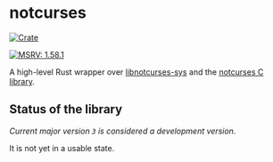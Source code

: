 # notcurses

[![Crate](https://img.shields.io/crates/v/notcurses.svg)](https://crates.io/crates/notcurses)
<!-- [![API](https://docs.rs/notcurses/badge.svg)](https://docs.rs/notcurses/) -->
[![MSRV: 1.58.1](https://flat.badgen.net/badge/MSRV/1.58.1/purple)](https://blog.rust-lang.org/2022/01/20/Rust-1.58.1.html)

A high-level Rust wrapper over [libnotcurses-sys][0] and the [notcurses C library][1].


## Status of the library
*Current major version `3` is considered a development version*.

It is not yet in a usable state.

<!--
Main API differences with `libnotcurses-sys`:
- All types have the `Drop` trait implemented.
-->

<!--
- Instead of using option structures, you now use the builder pattern
  to construct `Plane` and `Visual` objects.
- The concept of the standard plane disappears, you just use `Plane`s.
-->

[0]:https://github.com/dankamongmen/notcurses
[1]:https://github.com/dankamongmen/libnotcurses-sys
